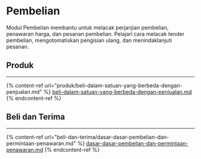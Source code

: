 # Pembelian

Modul Pembelian membantu untuk melacak perjanjian pembelian, penawaran harga, dan pesanan pembelian. Pelajari cara melacak tender pembelian, mengotomatiskan pengisian ulang, dan menindaklanjuti pesanan.

## Produk

***

{% content-ref url="produk/beli-dalam-satuan-yang-berbeda-dengan-penjualan.md" %}
[beli-dalam-satuan-yang-berbeda-dengan-penjualan.md](produk/beli-dalam-satuan-yang-berbeda-dengan-penjualan.md)
{% endcontent-ref %}

## Beli dan Terima

***

{% content-ref url="beli-dan-terima/dasar-dasar-pembelian-dan-permintaan-penawaran.md" %}
[dasar-dasar-pembelian-dan-permintaan-penawaran.md](beli-dan-terima/dasar-dasar-pembelian-dan-permintaan-penawaran.md)
{% endcontent-ref %}
